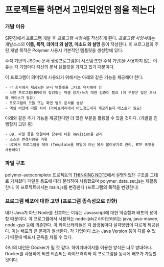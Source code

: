 # 프로젝트를 하면서 고민되었던 점을 적는다

### 개발 이유
SI환경에서 프로그램 개발 후 *프로그램 사양서*를 작성하게 된다.
*프로그램 사양서*에는 개발소스의 **이름, 목적, 데이터 와 설명, 메소드 와 설명** 등이 작성된다.
 이 프로그램의 주된 개발 목적은 Polymer 사용시 기본적인 템플릿을 생성함에 있다.

주석 기반의 JSDoc 문서 생성프로그램(이 시스템 또한 주석 기반)을 사용하지 않는 이유는
각 기업마다 자신의 문서 템플릿을 가지고 있기 때문이다.

이 프로그램이 의미있게 사용되기 위해서는 아래와 같은 기능을 제공해야 한다.

```
- 각 회사에서 제공되는 문서 템플릿을 그대로 유지해야 함
- 보안 프로그램(DRM)이 걸려있는 엑셀 읽기/쓰기 대한 검증이 필요 (이 부분은 많은 조사와 케이스가 필요)
- 프로그램의 모듈 또는 화면 별로 문서를 생성
- 엑셀 버전에 따른 차이 (라이브러리에서 어느정도까지 제공하는지 테스트가 필요)
```

아래와 같은 추가 기능을 제공한다면 더 많은 부분을 활용할 수 있을 것이다. (개발을 진행할지 고민 중)

```
- DB, 파일 등을 연결하여 함수에 대한 Revision을 관리
- 소스의 변경사항을 기록
- UI에서 프로그램을 제어 (Template을 파일이 아닌 복사 붙여넣기로 관리, RTF 포맷을 사용하여)
```

### 파일 구조

polymer-autocomplete 프로젝트의 [THINKING NOTE](https://github.com/asdfg9822/polymer-autocomplete)에서 설명되었던 구조를 그대로 가져왔다
파일을 용도에 따라 분리하여 사용했으며 polymer_data_set.js는 재활용한다. 이 프로젝트에서는 main.js를 변경한다 (프로그램의 목적을 변경한다)

### 프로그램 배포에 대한 고민 (프로그램 종속성으로 인한)

내가 Java가 아닌 Node를 선호하는 이유는 Javascript에 대한 익숨함과 배포의 용이함 때문이다.
이 프로그램에서 사용하는 node-jxls2 라이브러리는 java, java-maven, node-gyp 등에 의존한다.
이 라이브러리들은 각 플랫폼마다 설치방법이 다르게 제공된다. 이는 배포의 큰 문제가 발생한다. 각 기업마다
쓰는 Java Version 등이 다를 수 있기 때문에 배포시 곤욕을 치를 수 있다.

하나의 대안은 Docker가 될 것 같다. 하이퍼바이저를 이용한 방식은 너무 방대하다. Docker를 사용하게 되면
의존되는 라이브러리와 이 프로그램을 동시에 배포가 가능할 것이다.